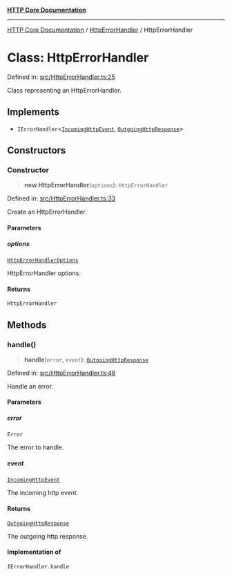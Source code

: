 [**HTTP Core Documentation**](../../README.md)

***

[HTTP Core Documentation](../../README.md) / [HttpErrorHandler](../README.md) / HttpErrorHandler

# Class: HttpErrorHandler

Defined in: [src/HttpErrorHandler.ts:25](https://github.com/stonemjs/http-core/blob/38177eda1505fdb30323b11ec31ef2a0f0840267/src/HttpErrorHandler.ts#L25)

Class representing an HttpErrorHandler.

## Implements

- `IErrorHandler`\<[`IncomingHttpEvent`](../../IncomingHttpEvent/classes/IncomingHttpEvent.md), [`OutgoingHttpResponse`](../../OutgoingHttpResponse/classes/OutgoingHttpResponse.md)\>

## Constructors

### Constructor

> **new HttpErrorHandler**(`options`): `HttpErrorHandler`

Defined in: [src/HttpErrorHandler.ts:33](https://github.com/stonemjs/http-core/blob/38177eda1505fdb30323b11ec31ef2a0f0840267/src/HttpErrorHandler.ts#L33)

Create an HttpErrorHandler.

#### Parameters

##### options

[`HttpErrorHandlerOptions`](../interfaces/HttpErrorHandlerOptions.md)

HttpErrorHandler options.

#### Returns

`HttpErrorHandler`

## Methods

### handle()

> **handle**(`error`, `event`): [`OutgoingHttpResponse`](../../OutgoingHttpResponse/classes/OutgoingHttpResponse.md)

Defined in: [src/HttpErrorHandler.ts:48](https://github.com/stonemjs/http-core/blob/38177eda1505fdb30323b11ec31ef2a0f0840267/src/HttpErrorHandler.ts#L48)

Handle an error.

#### Parameters

##### error

`Error`

The error to handle.

##### event

[`IncomingHttpEvent`](../../IncomingHttpEvent/classes/IncomingHttpEvent.md)

The incoming http event.

#### Returns

[`OutgoingHttpResponse`](../../OutgoingHttpResponse/classes/OutgoingHttpResponse.md)

The outgoing http response.

#### Implementation of

`IErrorHandler.handle`
